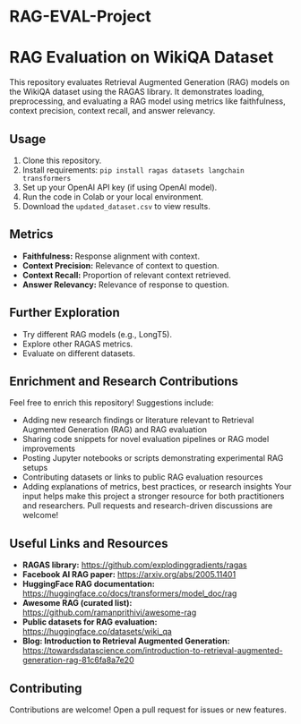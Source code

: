 # RAG-EVAL-Project
# RAG Evaluation on WikiQA Dataset
This repository evaluates Retrieval Augmented Generation (RAG) models on the WikiQA dataset using the RAGAS library. It demonstrates loading, preprocessing, and evaluating a RAG model using metrics like faithfulness, context precision, context recall, and answer relevancy.
## Usage
1. Clone this repository.
2. Install requirements: 
`pip install ragas datasets langchain transformers`
3. Set up your OpenAI API key (if using OpenAI model).
4. Run the code in Colab or your local environment.
5. Download the `updated_dataset.csv` to view results.
## Metrics
- **Faithfulness:** Response alignment with context.
- **Context Precision:** Relevance of context to question.
- **Context Recall:** Proportion of relevant context retrieved.
- **Answer Relevancy:** Relevance of response to question.
## Further Exploration
- Try different RAG models (e.g., LongT5).
- Explore other RAGAS metrics.
- Evaluate on different datasets.
## Enrichment and Research Contributions
Feel free to enrich this repository! Suggestions include:
- Adding new research findings or literature relevant to Retrieval Augmented Generation (RAG) and RAG evaluation
- Sharing code snippets for novel evaluation pipelines or RAG model improvements
- Posting Jupyter notebooks or scripts demonstrating experimental RAG setups
- Contributing datasets or links to public RAG evaluation resources
- Adding explanations of metrics, best practices, or research insights
Your input helps make this project a stronger resource for both practitioners and researchers. Pull requests and research-driven discussions are welcome!
## Useful Links and Resources
- **RAGAS library:** https://github.com/explodinggradients/ragas
- **Facebook AI RAG paper:** https://arxiv.org/abs/2005.11401
- **HuggingFace RAG documentation:** https://huggingface.co/docs/transformers/model_doc/rag
- **Awesome RAG (curated list):** https://github.com/ramanprithivi/awesome-rag
- **Public datasets for RAG evaluation:** https://huggingface.co/datasets/wiki_qa
- **Blog: Introduction to Retrieval Augmented Generation:** https://towardsdatascience.com/introduction-to-retrieval-augmented-generation-rag-81c6fa8a7e20
## Contributing
Contributions are welcome! Open a pull request for issues or new features.
